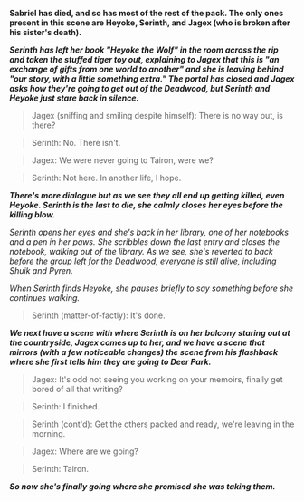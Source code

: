 **Sabriel has died, and so has most of the rest of the pack.
The only ones present in this scene are Heyoke, Serinth, and Jagex (who is broken after his sister's death).**

***Serinth has left her book "Heyoke the Wolf" in the room across the rip and taken the stuffed tiger toy out, explaining to Jagex that this is "an exchange of gifts from one world to another" and she is leaving behind "our story, with a little something extra."
The portal has closed and Jagex asks how they're going to get out of the Deadwood, but Serinth and Heyoke just stare back in silence.***

> Jagex (sniffing and smiling despite himself):
There is no way out, is there?

> Serinth:
No.
There isn't.

> Jagex:
We were never going to Tairon, were we?

> Serinth:
Not here.
In another life, I hope.

***There's more dialogue but as we see they all end up getting killed, even Heyoke.
Serinth is the last to die, she calmly closes her eyes before the killing blow.***

*Serinth opens her eyes and she's back in her library, one of her notebooks and a pen in her paws.
She scribbles down the last entry and closes the notebook, walking out of the library.
As we see, she's reverted to back before the group left for the Deadwood, everyone is still alive, including Shuik and Pyren.*

*When Serinth finds Heyoke, she pauses briefly to say something before she continues walking.*
> Serinth (matter-of-factly):
It's done.

***We next have a scene with where Serinth is on her balcony staring out at the countryside, Jagex comes up to her, and we have a scene that mirrors (with a few noticeable changes) the scene from his flashback where she first tells him they are going to Deer Park.***

> Jagex:
It's odd not seeing you working on your memoirs, finally get bored of all that writing?

> Serinth:
I finished.

> Serinth (cont'd):
Get the others packed and ready, we're leaving in the morning.

> Jagex:
Where are we going?

> Serinth:
Tairon.

***So now she's finally going where she promised she was taking them.***
